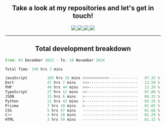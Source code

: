 <h2 align="center">
  Take a look at my repositories and let's get in touch!
</h2>
<p align="center">
  <a href="https://www.instagram.com/rayhanarkan?igsh=MXM3dHhmMTZ3ZWVsaA==">
    <img src="https://img.icons8.com/material-outlined/30/689d6a/instagram.png"/>
  </a>
  <a href="https://www.linkedin.com/in/rayhanarkan/">
    <img src="https://img.icons8.com/material-outlined/30/689d6a/linkedin.png"/>
  </a>
  <a href="">
    <img src="https://img.icons8.com/material-outlined/30/689d6a/geography.png"/>
  </a>
  <a href="mailto:rayhanarkan30@gmail.com">
    <img src="https://img.icons8.com/material-outlined/30/689d6a/email.png"/>
  </a>
</p>

---

<h2 align="center">Total development breakdown</h2>

<p align="center">
<!--START_SECTION:waka-->

```rust
From: 03 December 2022 - To: 10 November 2024

Total Time: 349 hrs 3 mins

JavaScript         165 hrs 16 mins >>>>>>>>>>>>-------------   47.35 %
Dart               47 hrs 7 mins   >>>----------------------   13.50 %
PHP                46 hrs 44 mins  >>>----------------------   13.39 %
TypeScript         27 hrs 12 mins  >>-----------------------   07.80 %
JSON               15 hrs 6 mins   >------------------------   04.33 %
Python             11 hrs 42 mins  >------------------------   03.35 %
Prisma             7 hrs 10 mins   >------------------------   02.05 %
CSS                5 hrs 47 mins   -------------------------   01.66 %
C++                4 hrs 30 mins   -------------------------   01.29 %
HTML               3 hrs 59 mins   -------------------------   01.15 %
```

<!--END_SECTION:waka-->
</p>
